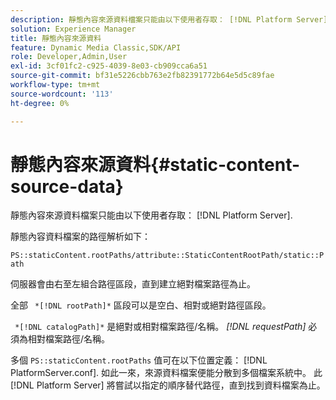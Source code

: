 ```yaml
---
description: 靜態內容來源資料檔案只能由以下使用者存取： [!DNL Platform Server].
solution: Experience Manager
title: 靜態內容來源資料
feature: Dynamic Media Classic,SDK/API
role: Developer,Admin,User
exl-id: 3cf01fc2-c925-4039-8e03-cb909cca6a51
source-git-commit: bf31e5226cbb763e2fb82391772b64e5d5c89fae
workflow-type: tm+mt
source-wordcount: '113'
ht-degree: 0%

---
```


# 靜態內容來源資料{#static-content-source-data}

靜態內容來源資料檔案只能由以下使用者存取： [!DNL Platform Server].

靜態內容資料檔案的路徑解析如下：

`PS::staticContent.rootPaths/attribute::StaticContentRootPath/static::Path`

伺服器會由右至左組合路徑區段，直到建立絕對檔案路徑為止。

全部 ` *[!DNL rootPath]*` 區段可以是空白、相對或絕對路徑區段。

` *[!DNL catalogPath]*` 是絕對或相對檔案路徑/名稱。 *[!DNL requestPath]* 必須為相對檔案路徑/名稱。

多個 `PS::staticContent.rootPaths` 值可在以下位置定義： [!DNL PlatformServer.conf]. 如此一來，來源資料檔案便能分散到多個檔案系統中。 此 [!DNL Platform Server] 將嘗試以指定的順序替代路徑，直到找到資料檔案為止。
